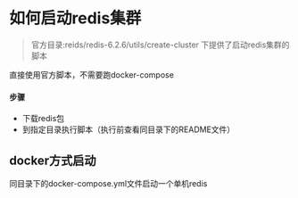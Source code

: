 # 如何启动redis集群
> 官方目录:reids/redis-6.2.6/utils/create-cluster 下提供了启动redis集群的脚本

直接使用官方脚本，不需要跑docker-compose

#### 步骤
* 下载redis包
* 到指定目录执行脚本（执行前查看同目录下的README文件）

## docker方式启动
同目录下的docker-compose.yml文件启动一个单机redis
